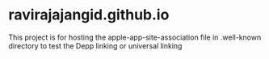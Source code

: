 # ravirajajangid.github.io
This project is for hosting the apple-app-site-association file in .well-known directory to test the Depp linking or universal linking
